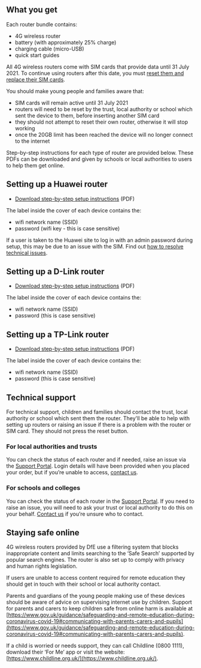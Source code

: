 ## What you get

Each router bundle contains:

- 4G wireless router
- battery (with approximately 25% charge)
- charging cable (micro-USB)
- quick start guides

All 4G wireless routers come with SIM cards that provide data until 31 July 2021. To continue using routers after this date, you must [reset them and replace their SIM cards](/devices/reset-your-wireless-router). 

You should make young people and families aware that:

- SIM cards will remain active until 31 July 2021
- routers will need to be reset by the trust, local authority or school which sent the device to them, before inserting another SIM card
- they should not attempt to reset their own router, otherwise it will stop working
- once the 20GB limit has been reached the device will no longer connect to the internet

Step-by-step instructions for each type of router are provided below. These PDFs can be downloaded and given by schools or local authorities to users to help them get online.

## Setting up a Huawei router

- [Download step-by-step setup instructions](/devices/huawei-4g-wireless-router-user-guide.pdf) (PDF)

The label inside the cover of each device contains the:

- wifi network name (SSID)
- password (wifi key - this is case sensitive)

If a user is taken to the Huawei site to log in with an admin password during setup, this may be due to an issue with the SIM. Find out [how to resolve technical issues](/devices/resolve-issues-with-4g-wireless-routers).

## Setting up a D-Link router

- [Download step-by-step setup instructions](/devices/d-link-4g-wireless-router-user-guide.pdf) (PDF)

The label inside the cover of each device contains the:

- wifi network name (SSID)
- password (this is case sensitive)

## Setting up a TP-Link router

- [Download step-by-step setup instructions](/devices/tp-link-4g-wireless-router-user-guide.pdf) (PDF)

The label inside the cover of each device contains the:

- wifi network name (SSID)
- password (this is case sensitive)

## Technical support

For technical support, children and families should contact the trust, local authority or school which sent them the router. They'll be able to help with setting up routers or raising an issue if there is a problem with the router or SIM card.  They should not press the reset button.

### For local authorities and trusts

You can check the status of each router and if needed, raise an issue via the [Support Portal](https://computacenterprod.service-now.com/dfe). Login details will have been provided when you placed your order, but if you’re unable to access, [contact us](/get-support).

### For schools and colleges

You can check the status of each router in the [Support Portal](https://computacenterprod.service-now.com/). If you need to raise an issue, you will need to ask your trust or local authority to do this on your behalf. [Contact us](/get-support) if you’re unsure who to contact.

## Staying safe online

4G wireless routers provided by DfE use a filtering system that blocks inappropriate content and limits searching to the ‘Safe Search’ supported by popular search engines. The router is also set up to comply with privacy and human rights legislation.

If users are unable to access content required for remote education they should get in touch with their school or local authority contact.

Parents and guardians of the young people making use of these devices should be aware of advice on supervising internet use by children. Support for parents and carers to keep children safe from online harm is available at [https://www.gov.uk/guidance/safeguarding-and-remote-education-during-coronavirus-covid-19#communicating-with-parents-carers-and-pupils](https://www.gov.uk/guidance/safeguarding-and-remote-education-during-coronavirus-covid-19#communicating-with-parents-carers-and-pupils).

If a child is worried or needs support, they can call Childline (0800 1111), download their ‘For Me’ app or visit the website: [https://www.childline.org.uk/](https://www.childline.org.uk/).
